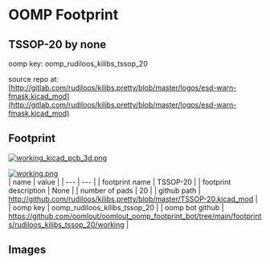 # OOMP Footprint  
## TSSOP-20  by none  
  
oomp key: oomp_rudiloos_kilibs_tssop_20  
  
source repo at: [http://gitlab.com/rudiloos/kilibs.pretty/blob/master/logos/esd-warn-fmask.kicad_mod](http://gitlab.com/rudiloos/kilibs.pretty/blob/master/logos/esd-warn-fmask.kicad_mod)  
## Footprint  
  
[![working_kicad_pcb_3d.png](working_kicad_pcb_3d_600.png)](working_kicad_pcb_3d.png)  
  
[![working.png](working_600.png)](working.png)  
| name | value | 
| --- | --- | 
| footprint name | TSSOP-20 | 
| footprint description | None | 
| number of pads | 20 | 
| github path | http://github.com/rudiloos/kilibs.pretty/blob/master/TSSOP-20.kicad_mod | 
| oomp key | oomp_rudiloos_kilibs_tssop_20 | 
| oomp bot github | https://github.com/oomlout/oomlout_oomp_footprint_bot/tree/main/footprints/rudiloos_kilibs_tssop_20/working | 
## Images  
